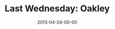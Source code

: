 ---
layout: message
category: message
series: "Rhythm"
title: "Last Wednesday: Oakley"
date: 2013-04-24-00-00
message_id: 782
description: "Last Wednesday April 2013- Oakley"
video: "http://s3.amazonaws.com/crossroads-media/message/video/042413-LW-Oakley.mp4"
video-duration: "14:09"
video-image: "http://s3.amazonaws.com/crossroads-media/images/042413-LW-Oakley-still.jpg"
audio: "http://s3.amazonaws.com/crossroads-media/message/audio/042413-LW-Oakley.mp3"
audio-duration: "14:07"
explicit: false
---